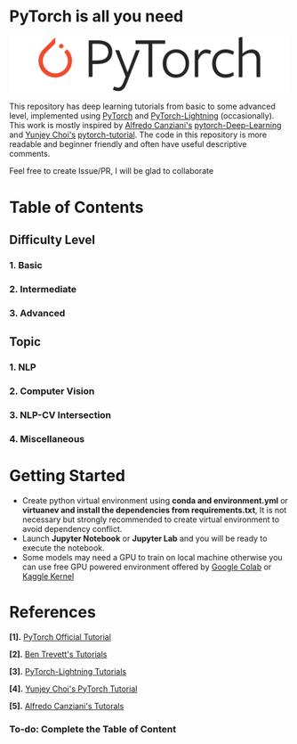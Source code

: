 # PyTorch is all you need

![alt text](assets/pytorch.png)


This repository has deep learning tutorials from basic to some advanced level, implemented using [PyTorch](https://pytorch.org/) and [PyTorch-Lightning](https://github.com/PyTorchLightning/pytorch-lightning) (occasionally). This work is mostly inspired by [Alfredo Canziani's](https://github.com/Atcold) [pytorch-Deep-Learning](https://github.com/Atcold/pytorch-Deep-Learning) and [Yunjey Choi's](https://github.com/yunjey) [pytorch-tutorial](https://github.com/yunjey/pytorch-tutorial). The code in this repository is more readable and beginner friendly and often have useful descriptive comments. 

Feel free to create Issue/PR, I will be glad to collaborate


# Table of Contents

## Difficulty Level

### 1. Basic

### 2. Intermediate

### 3. Advanced 


## Topic

### 1. NLP 

### 2. Computer Vision

### 3. NLP-CV Intersection

### 4. Miscellaneous



# Getting Started

- Create python virtual environment using **conda and environment.yml** or **virtuanev and install the dependencies from requirements.txt**, It is not necessary but strongly recommended to create virtual environment to avoid dependency conflict.
- Launch **Jupyter Notebook** or **Jupyter Lab** and you will be ready to execute the notebook.
- Some models may need a GPU to train on local machine otherwise you can use free GPU powered environment offered by [Google Colab](https://colab.research.google.com/) or [Kaggle Kernel](https://www.kaggle.com/)  



# References

**[1].** [PyTorch Official Tutorial](https://pytorch.org/tutorials/)

**[2].** [Ben Trevett's Tutorials](https://github.com/bentrevett)

**[3].** [PyTorch-Lightning Tutorials](https://pytorch-lightning.readthedocs.io/en/latest/)

**[4].** [Yunjey Choi's PyTorch Tutorial](https://github.com/yunjey/pytorch-tutorial)

**[5].** [Alfredo Canziani's Tutorals](https://github.com/Atcold)


### To-do: Complete the **Table of Content**

